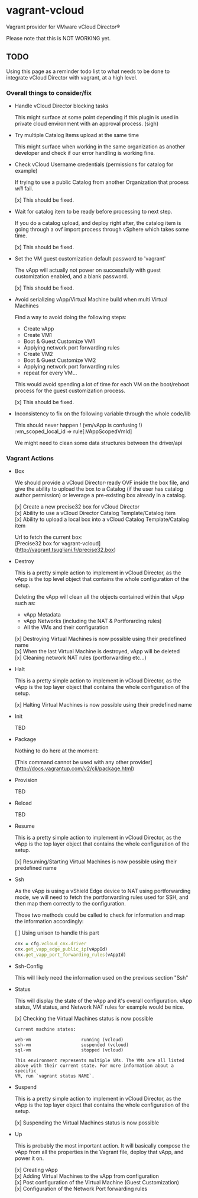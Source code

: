 # vagrant-vcloud

Vagrant provider for VMware vCloud Director®

Please note that this is NOT WORKING yet.

## TODO ##

Using this page as a reminder todo list to what needs to be done to integrate
vCloud Director with vagrant, at a high level.

### Overall things to consider/fix ###

*   Handle vCloud Director blocking tasks

    This might surface at some point depending if this plugin is used in private 
    cloud environment with an approval process. (sigh)

*   Try multiple Catalog Items upload at the same time

    This might surface when working in the same organization as another developer
    and check if our error handling is working fine.

*   Check vCloud Username credentials (permissions for catalog for example)
    
    If trying to use a public Catalog from another Organization that process
    *will* fail.

    [x] This should be fixed.  

*   Wait for catalog item to be ready before processing to next step.

    If you do a catalog upload, and deploy right after, the catalog item is
    going through a ovf import process through vSphere which takes some time.

    [x] This should be fixed.  

*   Set the VM guest customization default password to 'vagrant'

    The vApp will actually not power on successfully with guest customization
    enabled, and a blank password.

    [x] This should be fixed.  

*   Avoid serializing vApp/Virtual Machine build when multi Virtual Machines

    Find a way to avoid doing the following steps:  
    - Create vApp  
    - Create VM1  
    - Boot & Guest Customize VM1  
    - Applying network port forwarding rules  
    - Create VM2  
    - Boot & Guest Customize VM2  
    - Applying network port forwarding rules  
    - repeat for every VM...  

    This would avoid spending a lot of time for each VM on the boot/reboot process
    for the guest customization process.

    [x] This should be fixed.

*   Inconsistency to fix on the following variable through the whole code/lib
    
    This should never happen ! (vm/vApp is confusing !)  
    :vm_scoped_local_id => rule[:VAppScopedVmId]

    We might need to clean some data structures between the driver/api  

### Vagrant Actions ###

*   Box

    We should provide a vCloud Director-ready OVF inside the box file, 
    and give the ability to upload the box to a Catalog 
    (if the user has catalog author permission) or leverage a pre-existing box 
    already in a catalog.

    [x] Create a new precise32 box for vCloud Director   
    [x] Ability to use a vCloud Director Catalog Template/Catalog item  
    [x] Ability to upload a local box into a vCloud Catalog Template/Catalog item  

    Url to fetch the current box:  
    [Precise32 box for vagrant-vcloud] (http://vagrant.tsugliani.fr/precise32.box)

*   Destroy
    
    This is a pretty simple action to implement in vCloud Director, as the vApp 
    is the top level object that contains the whole configuration of the setup.

    Deleting the vApp will clean all the objects contained within that vApp
    such as:
    *   vApp Metadata
    *   vApp Networks (including the NAT & Portforarding rules)
    *   All the VMs and their configuration

    [x] Destroying Virtual Machines is now possible using their predefined name  
    [x] When the last Virtual Machine is destroyed, vApp will be deleted  
    [x] Cleaning network NAT rules (portforwarding etc...)  

*   Halt

    This is a pretty simple action to implement in vCloud Director, as the vApp
    is the top layer object that contains the whole configuration of the setup.

    [x] Halting Virtual Machines is now possible using their predefined name  

*   Init
    
    TBD

*   Package

    Nothing to do here at the moment:

    [This command cannot be used with any other provider] (http://docs.vagrantup.com/v2/cli/package.html)

*   Provision

    TBD

*   Reload

    TBD

*   Resume

    This is a pretty simple action to implement in vCloud Director, as the vApp
    is the top layer object that contains the whole configuration of the setup.

    [x] Resuming/Starting Virtual Machines is now possible using their predefined name   

*   Ssh

    As the vApp is using a vShield Edge device to NAT using portforwarding mode,
    we will need to fetch the portforwarding rules used for SSH, and then map 
    them correctly to the configuration.

    Those two methods could be called to check for information and map the 
    information accordingly:

    [ ] Using unison to handle this part  

    ```ruby
    cnx = cfg.vcloud_cnx.driver  
    cnx.get_vapp_edge_public_ip(vAppId)  
    cnx.get_vapp_port_forwarding_rules(vAppId)
    ```  

*   Ssh-Config

    This will likely need the information used on the previous section "Ssh"

*   Status

    This will display the state of the vApp and it's overall configuration.
    vApp status, VM status, and Network NAT rules for example would be nice.

    [x] Checking the Virtual Machines status is now possible  

    ```Shell
    Current machine states:

    web-vm                   running (vcloud)
    ssh-vm                   suspended (vcloud)
    sql-vm                   stopped (vcloud)

    This environment represents multiple VMs. The VMs are all listed
    above with their current state. For more information about a specific
    VM, run `vagrant status NAME`.
    ```

*   Suspend

    This is a pretty simple action to implement in vCloud Director, as the vApp
    is the top layer object that contains the whole configuration of the setup.

    [x] Suspending the Virtual Machines status is now possible

*   Up

    This is probably the most important action.
    It will basically compose the vApp from all the properties in the Vagrant 
    file, deploy that vApp, and power it on.

    [x] Creating vApp   
    [x] Adding Virtual Machines to the vApp from configuration  
    [x] Post configuration of the Virtual Machine (Guest Customization)  
    [x] Configuration of the Network Port forwarding rules  
